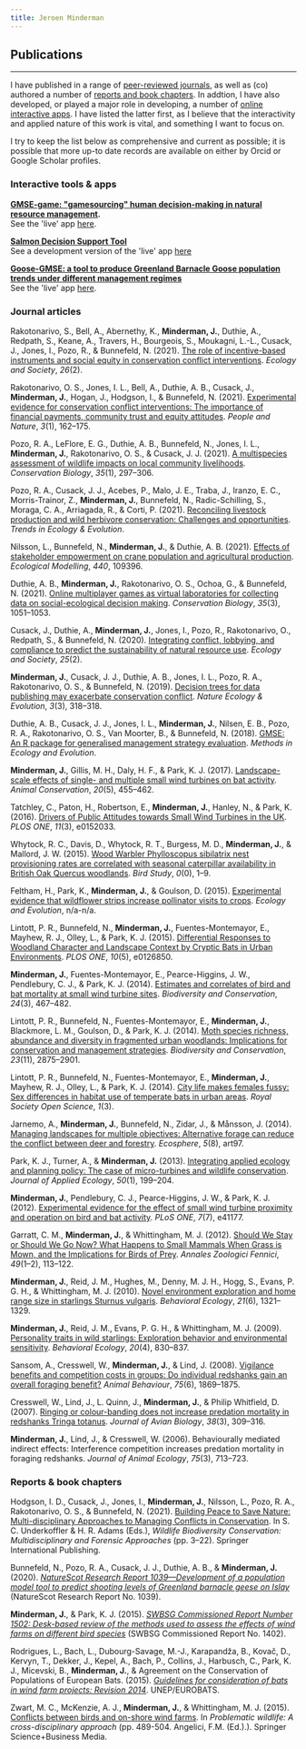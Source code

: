 ```yaml
---
title: Jeroen Minderman
---
```


## Publications
---

I have published in a range of <a href="#papers">peer-reviewed journals</a>, as well as (co) authored a number of <a href="#reports_chapters">reports and book chapters</a>. In addtion, I have also developed, or played a major role in developing, a number of <a href="#apps">online interactive apps</a>. I have listed the latter first, as I believe that the interactivity and applied nature of this work is vital, and something I want to focus on.

I try to keep the list below as comprehensive and current as possible; it is possible that more up-to date records are available on either by Orcid or Google Scholar profiles.

### Interactive tools & apps

<p id="apps">

**[GMSE-game: "gamesourcing" human decision-making in natural resource management](/gmsegames).**  
See the 'live' app [here](https://ochil-ds.co.uk/GMSEGAME/).

**[Salmon Decision Support Tool](/modeltools)**  
See a development version of the 'live' app [here](https://jejoenje.shinyapps.io/salmonDST/)

**[Goose-GMSE: a tool to produce Greenland Barnacle Goose population trends under different management regimes](/modeltools)**  
See the 'live' app [here](https://jejoenje.shinyapps.io/GooseGMSE/).

</p>

### Journal articles
<p id="papers">

<p>
  <div class="csl-entry">Rakotonarivo, S., Bell, A., Abernethy, K., <b>Minderman, J.</b>, Duthie, A., Redpath, S., Keane, A., Travers, H., Bourgeois, S., Moukagni, L.-L., Cusack, J., Jones, I., Pozo, R., &amp; Bunnefeld, N. (2021). <a href="https://doi.org/10.5751/ES-12306-260208">The role of incentive-based instruments and social equity in conservation conflict interventions</a>. <i>Ecology and Society</i>, <i>26</i>(2). </div>
</p>

<p>
  <div class="csl-entry">Rakotonarivo, O. S., Jones, I. L., Bell, A., Duthie, A. B., Cusack, J., <b>Minderman, J.</b>, Hogan, J., Hodgson, I., &amp; Bunnefeld, N. (2021). <a href="https://doi.org/10.1002/pan3.10155">Experimental evidence for conservation conflict interventions: The importance of financial payments, community trust and equity attitudes</a>. <i>People and Nature</i>, <i>3</i>(1), 162–175. </div>
</p>

<p>
  <div class="csl-entry">Pozo, R. A., LeFlore, E. G., Duthie, A. B., Bunnefeld, N., Jones, I. L., <b>Minderman, J.</b>, Rakotonarivo, O. S., &amp; Cusack, J. J. (2021). <a href="https://doi.org/10.1111/cobi.13565">A multispecies assessment of wildlife impacts on local community livelihoods</a>. <i>Conservation Biology</i>, <i>35</i>(1), 297–306. </div>
</p>

<p>
  <div class="csl-entry">Pozo, R. A., Cusack, J. J., Acebes, P., Malo, J. E., Traba, J., Iranzo, E. C., Morris-Trainor, Z., <b>Minderman, J.</b>, Bunnefeld, N., Radic-Schilling, S., Moraga, C. A., Arriagada, R., &amp; Corti, P. (2021). <a href="https://doi.org/10.1016/j.tree.2021.05.002">Reconciling livestock production and wild herbivore conservation: Challenges and opportunities</a>. <i>Trends in Ecology &amp; Evolution</i>.</div>
</p>

<p>
  <div class="csl-entry">Nilsson, L., Bunnefeld, N., <b>Minderman, J.</b>, &amp; Duthie, A. B. (2021). <a href="https://doi.org/10.1016/j.ecolmodel.2020.109396">Effects of stakeholder empowerment on crane population and agricultural production</a>. <i>Ecological Modelling</i>, <i>440</i>, 109396. </div>
</p>

<p>
   <div class="csl-entry">Duthie, A. B., <b>Minderman, J.</b>, Rakotonarivo, O. S., Ochoa, G., &amp; Bunnefeld, N. (2021). <a href="https://doi.org/10.1111/cobi.13633">Online multiplayer games as virtual laboratories for collecting data on social-ecological decision making</a>. <i>Conservation Biology</i>, <i>35</i>(3), 1051–1053. </div>
</p>
  
<p>
   <div class="csl-entry">Cusack, J., Duthie, A., <b>Minderman, J.</b>, Jones, I., Pozo, R., Rakotonarivo, O., Redpath, S., &amp; Bunnefeld, N. (2020). <a href="https://doi.org/10.5751/ES-11552-250213">Integrating conflict, lobbying, and compliance to predict the sustainability of natural resource use</a>. <i>Ecology and Society</i>, <i>25</i>(2).</div>
</p>

<p>
  <div class="csl-entry"><b>Minderman, J.</b>, Cusack, J. J., Duthie, A. B., Jones, I. L., Pozo, R. A., Rakotonarivo, O. S., &amp; Bunnefeld, N. (2019). <a href="https://doi.org/10.1038/s41559-019-0804-7">Decision trees for data publishing may exacerbate conservation conflict</a>. <i>Nature Ecology &amp; Evolution</i>, <i>3</i>(3), 318–318. </div>
</p>

<p>
  <div class="csl-entry">Duthie, A. B., Cusack, J. J., Jones, I. L., <b>Minderman, J.</b>, Nilsen, E. B., Pozo, R. A., Rakotonarivo, O. S., Van Moorter, B., &amp; Bunnefeld, N. (2018). <a href="https://doi.org/10.1111/2041-210X.13091">GMSE: An R package for generalised management strategy evaluation</a>. <i>Methods in Ecology and Evolution</i>.</div>
</p>
  
<p>
  <div class="csl-entry"><b>Minderman, J.</b>, Gillis, M. H., Daly, H. F., &amp; Park, K. J. (2017). <a href="https://doi.org/10.1111/acv.12331">Landscape-scale effects of single- and multiple small wind turbines on bat activity</a>. <i>Animal Conservation</i>, <i>20</i>(5), 455–462.</a></div>
</p>

<p>
  <div class="csl-entry">Tatchley, C., Paton, H., Robertson, E., <b>Minderman, J.</b>, Hanley, N., &amp; Park, K. (2016). <a href="https://doi.org/10.1371/journal.pone.0152033">Drivers of Public Attitudes towards Small Wind Turbines in the UK</a>. <i>PLOS ONE</i>, <i>11</i>(3), e0152033.</div>
</p>

<p>
  <div class="csl-entry">Whytock, R. C., Davis, D., Whytock, R. T., Burgess, M. D., <b>Minderman, J.</b>, &amp; Mallord, J. W. (2015). <a href="https://doi.org/10.1080/00063657.2015.1034086">Wood Warbler Phylloscopus sibilatrix nest provisioning rates are correlated with seasonal caterpillar availability in British Oak Quercus woodlands</a>. <i>Bird Study</i>, <i>0</i>(0), 1–9. </div>
</p>

<p>
  <div class="csl-entry">Feltham, H., Park, K., <b>Minderman, J.</b>, &amp; Goulson, D. (2015). <a href="https://doi.org/10.1002/ece3.1444">Experimental evidence that wildflower strips increase pollinator visits to crops</a>. <i>Ecology and Evolution</i>, n/a-n/a. </div>
</p>

<p>
  <div class="csl-entry">Lintott, P. R., Bunnefeld, N., <b>Minderman, J.</b>, Fuentes-Montemayor, E., Mayhew, R. J., Olley, L., &amp; Park, K. J. (2015). <a href="https://doi.org/10.1371/journal.pone.0126850">Differential Responses to Woodland Character and Landscape Context by Cryptic Bats in Urban Environments</a>. <i>PLOS ONE</i>, <i>10</i>(5), e0126850. </div>
</p>

<p>
  <div class="csl-entry"><b>Minderman, J.</b>, Fuentes-Montemayor, E., Pearce-Higgins, J. W., Pendlebury, C. J., &amp; Park, K. J. (2014). <a href="https://doi.org/10.1007/s10531-014-0826-z">Estimates and correlates of bird and bat mortality at small wind turbine sites</a>. <i>Biodiversity and Conservation</i>, <i>24</i>(3), 467–482. </div>
</p>

<p>
  <div class="csl-entry">Lintott, P. R., Bunnefeld, N., Fuentes-Montemayor, E., <b>Minderman, J.</b>, Blackmore, L. M., Goulson, D., &amp; Park, K. J. (2014). <a href="https://doi.org/10.1007/s10531-014-0753-z">Moth species richness, abundance and diversity in fragmented urban woodlands: Implications for conservation and management strategies</a>. <i>Biodiversity and Conservation</i>, <i>23</i>(11), 2875–2901. </div>
</p>

<p>
  <div class="csl-entry">Lintott, P. R., Bunnefeld, N., Fuentes-Montemayor, E., <b>Minderman, J.</b>, Mayhew, R. J., Olley, L., &amp; Park, K. J. (2014). <a href="https://doi.org/10.1098/rsos.140200">City life makes females fussy: Sex differences in habitat use of temperate bats in urban areas</a>. <i>Royal Society Open Science</i>, <i>1</i>(3). </div>
</p>

<p>
  <div class="csl-entry">Jarnemo, A., <b>Minderman, J.</b>, Bunnefeld, N., Zidar, J., &amp; Månsson, J. (2014). <a href="https://doi.org/10.1890/ES14-00106.1">Managing landscapes for multiple objectives: Alternative forage can reduce the conflict between deer and forestry</a>. <i>Ecosphere</i>, <i>5</i>(8), art97.</div>
</p>

<p>
  <div class="csl-entry">Park, K. J., Turner, A., &amp; <b>Minderman, J.</b> (2013). <a href="https://doi.org/10.1111/jpe.12005">Integrating applied ecology and planning policy: The case of micro-turbines and wildlife conservation</a>. <i>Journal of Applied Ecology</i>, <i>50</i>(1), 199–204.</div>
</p>

<p>
  <div class="csl-entry"><b>Minderman, J.</b>, Pendlebury, C. J., Pearce-Higgins, J. W., &amp; Park, K. J. (2012). <a href="https://doi.org/10.1371/journal.pone.0041177">Experimental evidence for the effect of small wind turbine proximity and operation on bird and bat activity</a>. <i>PLoS ONE</i>, <i>7</i>(7), e41177. </div>
</p>

<p>
  <div class="csl-entry">Garratt, C. M., <b>Minderman, J.</b>, &amp; Whittingham, M. J. (2012). <a href="https://doi.org/10.5735/086.049.0111">Should We Stay or Should We Go Now? What Happens to Small Mammals When Grass is Mown, and the Implications for Birds of Prey</a>. <i>Annales Zoologici Fennici</i>, <i>49</i>(1–2), 113–122.</div>
</p>

<p>
  <div class="csl-entry"><b>Minderman, J.</b>, Reid, J. M., Hughes, M., Denny, M. J. H., Hogg, S., Evans, P. G. H., &amp; Whittingham, M. J. (2010). <a href="https://doi.org/10.1093/beheco/arq151">Novel environment exploration and home range size in starlings Sturnus vulgaris</a>. <i>Behavioral Ecology</i>, <i>21</i>(6), 1321–1329. </div>
</p>

<p>
  <div class="csl-entry"><b>Minderman, J.</b>, Reid, J. M., Evans, P. G. H., &amp; Whittingham, M. J. (2009). <a href="https://doi.org/10.1093/beheco/arp067">Personality traits in wild starlings: Exploration behavior and environmental sensitivity</a>. <i>Behavioral Ecology</i>, <i>20</i>(4), 830–837.</div>
</p>

<p>
  <div class="csl-entry">Sansom, A., Cresswell, W., <b>Minderman, J.</b>, &amp; Lind, J. (2008). <a href="https://doi.org/10.1016/j.anbehav.2007.11.005">Vigilance benefits and competition costs in groups: Do individual redshanks gain an overall foraging benefit?</a> <i>Animal Behaviour</i>, <i>75</i>(6), 1869–1875.</div>
</p>

<p>
  <div class="csl-entry">Cresswell, W., Lind, J., L. Quinn, J., <b>Minderman, J.</b>, &amp; Philip Whitfield, D. (2007). <a href="https://doi.org/10.1111/j.2007.0908-8857.03925.x">Ringing or colour-banding does not increase predation mortality in redshanks Tringa totanus</a>. <i>Journal of Avian Biology</i>, <i>38</i>(3), 309–316. </div>
</p>

<p>
  <div class="csl-entry"><b>Minderman, J.</b>, Lind, J., &amp; Cresswell, W. (2006). Behaviourally mediated indirect effects: Interference competition increases predation mortality in foraging redshanks. <i>Journal of Animal Ecology</i>, <i>75</i>(3), 713–723.</div>
</p>

</p>

### Reports & book chapters
<p id="reports_chapters">
<p>
  <div class="csl-entry">Hodgson, I. D., Cusack, J., Jones, I., <b>Minderman, J.</b>, Nilsson, L., Pozo, R. A., Rakotonarivo, O. S., &amp; Bunnefeld, N. (2021). <a href="https://doi.org/10.1007/978-3-030-64682-0_1">Building Peace to Save Nature: Multi-disciplinary Approaches to Managing Conflicts in Conservation</a>. In S. C. Underkoffler &amp; H. R. Adams (Eds.), <i>Wildlife Biodiversity Conservation: Multidisciplinary and Forensic Approaches</i> (pp. 3–22). Springer International Publishing. </div>
</p>

<p>
  <div class="csl-entry">Bunnefeld, N., Pozo, R. A., Cusack, J. J., Duthie, A. B., &amp; <b>Minderman, J.</b> (2020). <a href="https://www.nature.scot/naturescot-research-report-1039-development-population-model-tool-predict-shooting-levels-greenland"><i>NatureScot Research Report 1039—Development of a population model tool to predict shooting levels of Greenland barnacle geese on Islay</i></a> (NatureScot Research Report No. 1039).</div>
</p>

<p>
  <div class="csl-entry"><b>Minderman, J.</b>, &amp; Park, K. J. (2015). <a href="http://swbsg.org/images/SWBSG%20Commissioned%20Report%20No.%201502.pdf"><i>SWBSG Commissioned Report Number 1502: Desk-based review of the methods used to assess the effects of wind farms on different bird species</i></a> (SWBSG Commissioned Report No. 1402). </div>
</p>

<p>
  <div class="csl-entry">Rodrigues, L., Bach, L., Dubourg-Savage, M.-J., Karapandža, B., Kovač, D., Kervyn, T., Dekker, J., Kepel, A., Bach, P., Collins, J., Harbusch, C., Park, K. J., Micevski, B., <b>Minderman, J.</b>, &amp; Agreement on the Conservation of Populations of European Bats. (2015). <i><a href = "http://www.eurobats.org/sites/default/files/documents/publications/publication_series/pubseries_no6_english.pdf">Guidelines for consideration of bats in wind farm projects: Revision 2014</i></a>. UNEP/EUROBATS.</div>
</p>

</p>
  <div class="csl-entry">Zwart, M. C., McKenzie, A. J., <b>Minderman, J.</b>, &amp; Whittingham, M. J. (2015). <a href="https://link-springer-com.ezproxy-s1.stir.ac.uk/chapter/10.1007/978-3-319-22246-2_23">Conflicts between birds and on-shore wind farms</a>. In <i>Problematic wildlife: A cross-disciplinary approach</i> (pp. 489-504. Angelici, F.M. (Ed.).). Springer Science+Business Media.</div>
</p>
</p>


